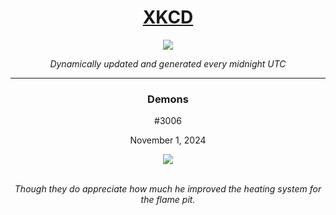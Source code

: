 
<h1 align="center"><a href="https://xkcd.com">XKCD</a></h1>
<div align="center">
    <img src="https://img.shields.io/github/last-commit/ShashashankThakur/XKCD?label=last%20updated" />
</div>

<p align="center"><i>Dynamically updated and generated every midnight UTC</i></p>
<hr>
<div align="center">
    <h3><strong>Demons</strong></h3>
    <p>#3006</p>
    <p>November 1, 2024</p>
    <img src="https://imgs.xkcd.com/comics/demons.png">
    <br></br>
    <p><i>Though they do appreciate how much he improved the heating system for the flame pit.</i></p>
</div>
